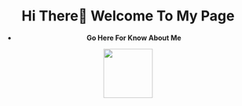 <!DOCTYPE html>
<html lang="en">
<body>
  <h1><center>Hi There👋 Welcome To My Page</center></h1>
 <p>
   <center> <b> <ul> <li> Go Here For Know About Me </li> </ul> </b> 
 </p>
<p>
  <a href="https://sarithvimukthi.github.io/">
    <img src="https://cdn-icons-png.flaticon.com/512/3182/3182857.png" width=100px height="100px">
</a>
</p>
</body>
</html>
